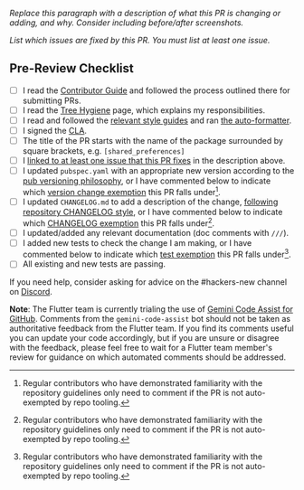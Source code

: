 *Replace this paragraph with a description of what this PR is changing or adding, and why. Consider including before/after screenshots.*

*List which issues are fixed by this PR. You must list at least one issue.*

## Pre-Review Checklist

- [ ] I read the [Contributor Guide] and followed the process outlined there for submitting PRs.
- [ ] I read the [Tree Hygiene] page, which explains my responsibilities.
- [ ] I read and followed the [relevant style guides] and ran [the auto-formatter].
- [ ] I signed the [CLA].
- [ ] The title of the PR starts with the name of the package surrounded by square brackets, e.g. `[shared_preferences]`
- [ ] I [linked to at least one issue that this PR fixes] in the description above.
- [ ] I updated `pubspec.yaml` with an appropriate new version according to the [pub versioning philosophy], or I have commented below to indicate which [version change exemption] this PR falls under[^1].
- [ ] I updated `CHANGELOG.md` to add a description of the change, [following repository CHANGELOG style], or I have commented below to indicate which [CHANGELOG exemption] this PR falls under[^1].
- [ ] I updated/added any relevant documentation (doc comments with `///`).
- [ ] I added new tests to check the change I am making, or I have commented below to indicate which [test exemption] this PR falls under[^1].
- [ ] All existing and new tests are passing.

If you need help, consider asking for advice on the #hackers-new channel on [Discord].

**Note**: The Flutter team is currently trialing the use of
[Gemini Code Assist for GitHub](https://developers.google.com/gemini-code-assist/docs/review-github-code).
Comments from the `gemini-code-assist` bot should not be taken as authoritative
feedback from the Flutter team. If you find its comments useful you can
update your code accordingly, but if you are unsure or disagree with the
feedback, please feel free to wait for a Flutter team member's review for
guidance on which automated comments should be addressed.

[^1]: Regular contributors who have demonstrated familiarity with the repository guidelines only need to comment if the PR is not auto-exempted by repo tooling.

<!-- Links -->
[Contributor Guide]: https://github.com/flutter/packages/blob/main/CONTRIBUTING.md
[Tree Hygiene]: https://github.com/flutter/flutter/blob/master/docs/contributing/Tree-hygiene.md
[relevant style guides]: https://github.com/flutter/packages/blob/main/CONTRIBUTING.md#style
[the auto-formatter]: https://github.com/flutter/packages/blob/main/script/tool/README.md#format-code
[CLA]: https://cla.developers.google.com/
[Discord]: https://github.com/flutter/flutter/blob/master/docs/contributing/Chat.md
[linked to at least one issue that this PR fixes]: https://github.com/flutter/flutter/blob/master/docs/contributing/Tree-hygiene.md#overview
[pub versioning philosophy]: https://dart.dev/tools/pub/versioning
[version change exemption]: https://github.com/flutter/flutter/blob/master/docs/ecosystem/contributing/README.md#version
[following repository CHANGELOG style]: https://github.com/flutter/flutter/blob/master/docs/ecosystem/contributing/README.md#changelog-style
[CHANGELOG exemption]: https://github.com/flutter/flutter/blob/master/docs/ecosystem/contributing/README.md#changelog
[test exemption]: https://github.com/flutter/flutter/blob/master/docs/contributing/Tree-hygiene.md#tests
